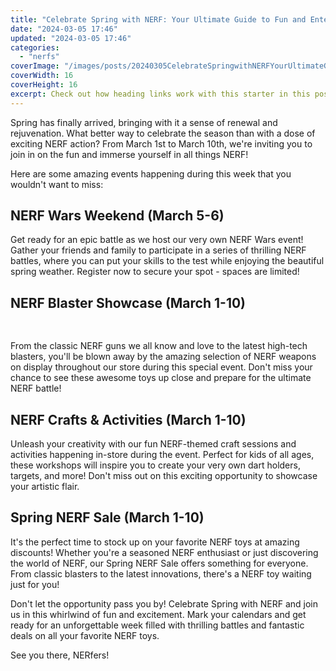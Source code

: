 ```yaml
---
title: "Celebrate Spring with NERF: Your Ultimate Guide to Fun and Entertainment!"
date: "2024-03-05 17:46"
updated: "2024-03-05 17:46"
categories:
  - "nerfs"
coverImage: "/images/posts/20240305CelebrateSpringwithNERFYourUltimateGuidetoFunandEntertainment_1.jpg"
coverWidth: 16
coverHeight: 16
excerpt: Check out how heading links work with this starter in this post.
---
```


<script>
  import { base } from '$app/paths';
</script>


Spring has finally arrived, bringing with it a sense of renewal and rejuvenation. What better way to celebrate the season than with a dose of exciting NERF action? From March 1st to March 10th, we're inviting you to join in on the fun and immerse yourself in all things NERF!

Here are some amazing events happening during this week that you wouldn't want to miss:

## **NERF Wars Weekend (March 5-6)**

Get ready for an epic battle as we host our very own NERF Wars event! Gather your friends and family to participate in a series of thrilling NERF battles, where you can put your skills to the test while enjoying the beautiful spring weather. Register now to secure your spot - spaces are limited!

## **NERF Blaster Showcase (March 1-10)**


<img class="inline object-contain w-full my-4" src="{base}/images/posts/20240305CelebrateSpringwithNERFYourUltimateGuidetoFunandEntertainment_2.jpg" alt="" style="aspect-ratio: 16 / 16;" width="16" height="16">

From the classic NERF guns we all know and love to the latest high-tech blasters, you'll be blown away by the amazing selection of NERF weapons on display throughout our store during this special event. Don't miss your chance to see these awesome toys up close and prepare for the ultimate NERF battle!

## **NERF Crafts & Activities (March 1-10)**

Unleash your creativity with our fun NERF-themed craft sessions and activities happening in-store during the event. Perfect for kids of all ages, these workshops will inspire you to create your very own dart holders, targets, and more! Don't miss out on this exciting opportunity to showcase your artistic flair.

## **Spring NERF Sale (March 1-10)**

It's the perfect time to stock up on your favorite NERF toys at amazing discounts! Whether you're a seasoned NERF enthusiast or just discovering the world of NERF, our Spring NERF Sale offers something for everyone. From classic blasters to the latest innovations, there's a NERF toy waiting just for you!

Don't let the opportunity pass you by! Celebrate Spring with NERF and join us in this whirlwind of fun and excitement. Mark your calendars and get ready for an unforgettable week filled with thrilling battles and fantastic deals on all your favorite NERF toys.

See you there, NERfers!